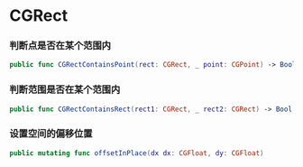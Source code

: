 # CGRect
### 判断点是否在某个范围内

```swift
public func CGRectContainsPoint(rect: CGRect, _ point: CGPoint) -> Bool
```

### 判断范围是否在某个范围内

```swift
public func CGRectContainsRect(rect1: CGRect, _ rect2: CGRect) -> Bool
```

### 设置空间的偏移位置
```swift
public mutating func offsetInPlace(dx dx: CGFloat, dy: CGFloat)
```